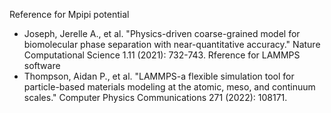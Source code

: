 Reference for Mpipi potential
- Joseph, Jerelle A., et al. "Physics-driven coarse-grained model for 
biomolecular phase separation with near-quantitative accuracy." 
Nature Computational Science 1.11 (2021): 732-743.
Rference for LAMMPS software
- Thompson, Aidan P., et al. "LAMMPS-a flexible simulation tool for 
particle-based materials modeling at the atomic, meso, and continuum scales." 
Computer Physics Communications 271 (2022): 108171.
